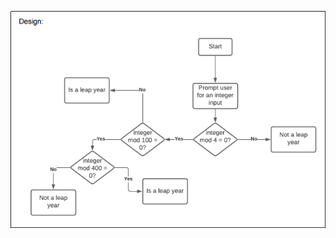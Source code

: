 ![Flowchart of leapyear program](https://github.com/eliosipov21/CS362HW3/blob/master/leapdiagram.png)